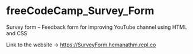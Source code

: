 # freeCodeCamp_Survey_Form
Survey form – Feedback form for improving YouTube channel using HTML and CSS

Link to the website -> https://SurveyForm.hemanathm.repl.co
